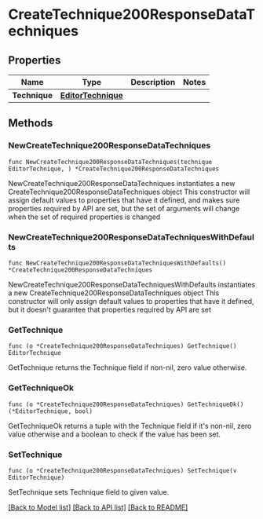# CreateTechnique200ResponseDataTechniques

## Properties

Name | Type | Description | Notes
------------ | ------------- | ------------- | -------------
**Technique** | [**EditorTechnique**](EditorTechnique.md) |  | 

## Methods

### NewCreateTechnique200ResponseDataTechniques

`func NewCreateTechnique200ResponseDataTechniques(technique EditorTechnique, ) *CreateTechnique200ResponseDataTechniques`

NewCreateTechnique200ResponseDataTechniques instantiates a new CreateTechnique200ResponseDataTechniques object
This constructor will assign default values to properties that have it defined,
and makes sure properties required by API are set, but the set of arguments
will change when the set of required properties is changed

### NewCreateTechnique200ResponseDataTechniquesWithDefaults

`func NewCreateTechnique200ResponseDataTechniquesWithDefaults() *CreateTechnique200ResponseDataTechniques`

NewCreateTechnique200ResponseDataTechniquesWithDefaults instantiates a new CreateTechnique200ResponseDataTechniques object
This constructor will only assign default values to properties that have it defined,
but it doesn't guarantee that properties required by API are set

### GetTechnique

`func (o *CreateTechnique200ResponseDataTechniques) GetTechnique() EditorTechnique`

GetTechnique returns the Technique field if non-nil, zero value otherwise.

### GetTechniqueOk

`func (o *CreateTechnique200ResponseDataTechniques) GetTechniqueOk() (*EditorTechnique, bool)`

GetTechniqueOk returns a tuple with the Technique field if it's non-nil, zero value otherwise
and a boolean to check if the value has been set.

### SetTechnique

`func (o *CreateTechnique200ResponseDataTechniques) SetTechnique(v EditorTechnique)`

SetTechnique sets Technique field to given value.



[[Back to Model list]](../README.md#documentation-for-models) [[Back to API list]](../README.md#documentation-for-api-endpoints) [[Back to README]](../README.md)


